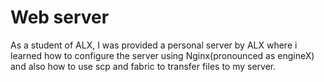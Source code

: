 # Web server
As a student of ALX, I was provided a personal server by ALX where i learned how to configure the server using Nginx(pronounced as engineX) and also how to use scp and fabric to transfer files to my server.
